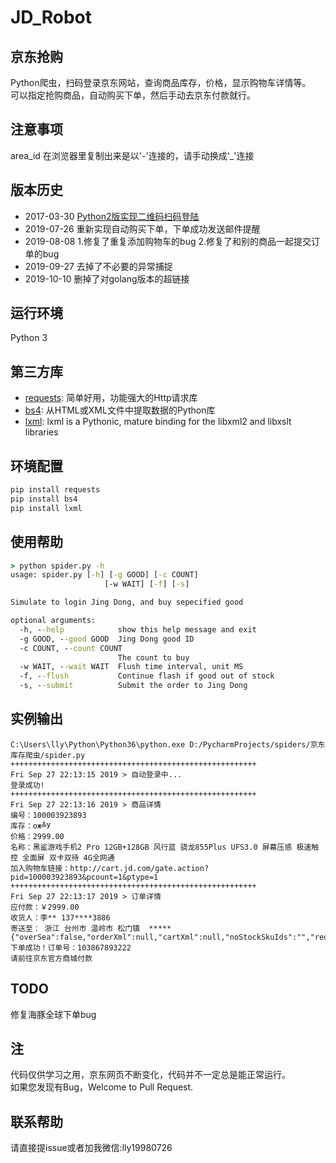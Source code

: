 # JD_Robot

## 京东抢购
Python爬虫，扫码登录京东网站，查询商品库存，价格，显示购物车详情等。<br/>
可以指定抢购商品，自动购买下单，然后手动去京东付款就行。

## 注意事项
area_id 在浏览器里复制出来是以'-'连接的，请手动换成'_'连接

## 版本历史
+ 2017-03-30 [Python2版实现二维码扫码登陆](https://github.com/Adyzng/jd-autobuy)
+ 2019-07-26 重新实现自动购买下单，下单成功发送邮件提醒
+ 2019-08-08 1.修复了重复添加购物车的bug  2.修复了和别的商品一起提交订单的bug
+ 2019-09-27 去掉了不必要的异常捕捉
+ 2019-10-10 删掉了对golang版本的超链接


## 运行环境
Python 3


## 第三方库
- [requests][1]: 简单好用，功能强大的Http请求库
- [bs4][2]: 从HTML或XML文件中提取数据的Python库
- [lxml][2]: lxml is a Pythonic, mature binding for the libxml2 and libxslt libraries



## 环境配置
``` Python
pip install requests
pip install bs4
pip install lxml
```


## 使用帮助
``` cmd
> python spider.py -h
usage: spider.py [-h] [-g GOOD] [-c COUNT]
                     [-w WAIT] [-f] [-s]

Simulate to login Jing Dong, and buy sepecified good

optional arguments:
  -h, --help            show this help message and exit
  -g GOOD, --good GOOD  Jing Dong good ID
  -c COUNT, --count COUNT
                        The count to buy
  -w WAIT, --wait WAIT  Flush time interval, unit MS
  -f, --flush           Continue flash if good out of stock
  -s, --submit          Submit the order to Jing Dong
```

## 实例输出
``` python3 spider.py
C:\Users\lly\Python\Python36\python.exe D:/PycharmProjects/spiders/京东库存爬虫/spider.py
+++++++++++++++++++++++++++++++++++++++++++++++++++++++
Fri Sep 27 22:13:15 2019 > 自动登录中... 
登录成功!
+++++++++++++++++++++++++++++++++++++++++++++++++++++++
Fri Sep 27 22:13:16 2019 > 商品详情
编号：100003923893
库存：ож╩У
价格：2999.00
名称：黑鲨游戏手机2 Pro 12GB+128GB 风行蓝 骁龙855Plus UFS3.0 屏幕压感 极速触控 全面屏 双卡双待 4G全网通
加入购物车链接：http://cart.jd.com/gate.action?pid=100003923893&pcount=1&ptype=1
+++++++++++++++++++++++++++++++++++++++++++++++++++++++
Fri Sep 27 22:13:17 2019 > 订单详情
应付款：￥2999.00
收货人：李** 137****3886
寄送至： 浙江 台州市 温岭市 松门镇  *****
{"overSea":false,"orderXml":null,"cartXml":null,"noStockSkuIds":"","reqInfo":null,"hasJxj":false,"addedServiceList":null,"sign":null,"pin":"jd_5e7c70b95c7bb","needCheckCode":false,"resultCode":0,"success":true,"orderId":103867893222,"submitSkuNum":1,"deductMoneyFlag":0,"goJumpOrderCenter":false,"payInfo":null,"scaleSkuInfoListVO":null,"purchaseSkuInfoListVO":null,"noSupportHomeServiceSkuList":null,"msgMobile":null,"addressVO":null,"msgUuid":null,"message":null}
下单成功！订单号：103867893222
请前往京东官方商城付款
```

## TODO
修复海豚全球下单bug


## 注
代码仅供学习之用，京东网页不断变化，代码并不一定总是能正常运行。<br/>
如果您发现有Bug，Welcome to Pull Request.
## 联系帮助
请直接提issue或者加我微信:lly19980726


[1]: http://docs.python-requests.org
[2]: https://www.crummy.com/software/BeautifulSoup


